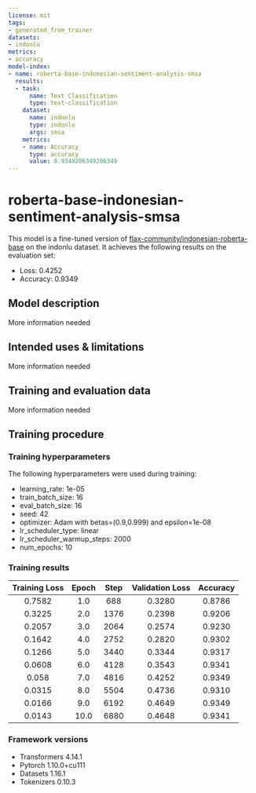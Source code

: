 ```yaml
---
license: mit
tags:
- generated_from_trainer
datasets:
- indonlu
metrics:
- accuracy
model-index:
- name: roberta-base-indonesian-sentiment-analysis-smsa
  results:
  - task:
      name: Text Classification
      type: text-classification
    dataset:
      name: indonlu
      type: indonlu
      args: smsa
    metrics:
    - name: Accuracy
      type: accuracy
      value: 0.9349206349206349
---
```


<!-- This model card has been generated automatically according to the information the Trainer had access to. You
should probably proofread and complete it, then remove this comment. -->

# roberta-base-indonesian-sentiment-analysis-smsa

This model is a fine-tuned version of [flax-community/indonesian-roberta-base](https://huggingface.co/flax-community/indonesian-roberta-base) on the indonlu dataset.
It achieves the following results on the evaluation set:
- Loss: 0.4252
- Accuracy: 0.9349

## Model description

More information needed

## Intended uses & limitations

More information needed

## Training and evaluation data

More information needed

## Training procedure

### Training hyperparameters

The following hyperparameters were used during training:
- learning_rate: 1e-05
- train_batch_size: 16
- eval_batch_size: 16
- seed: 42
- optimizer: Adam with betas=(0.9,0.999) and epsilon=1e-08
- lr_scheduler_type: linear
- lr_scheduler_warmup_steps: 2000
- num_epochs: 10

### Training results

| Training Loss | Epoch | Step | Validation Loss | Accuracy |
|:-------------:|:-----:|:----:|:---------------:|:--------:|
| 0.7582        | 1.0   | 688  | 0.3280          | 0.8786   |
| 0.3225        | 2.0   | 1376 | 0.2398          | 0.9206   |
| 0.2057        | 3.0   | 2064 | 0.2574          | 0.9230   |
| 0.1642        | 4.0   | 2752 | 0.2820          | 0.9302   |
| 0.1266        | 5.0   | 3440 | 0.3344          | 0.9317   |
| 0.0608        | 6.0   | 4128 | 0.3543          | 0.9341   |
| 0.058         | 7.0   | 4816 | 0.4252          | 0.9349   |
| 0.0315        | 8.0   | 5504 | 0.4736          | 0.9310   |
| 0.0166        | 9.0   | 6192 | 0.4649          | 0.9349   |
| 0.0143        | 10.0  | 6880 | 0.4648          | 0.9341   |


### Framework versions

- Transformers 4.14.1
- Pytorch 1.10.0+cu111
- Datasets 1.16.1
- Tokenizers 0.10.3
